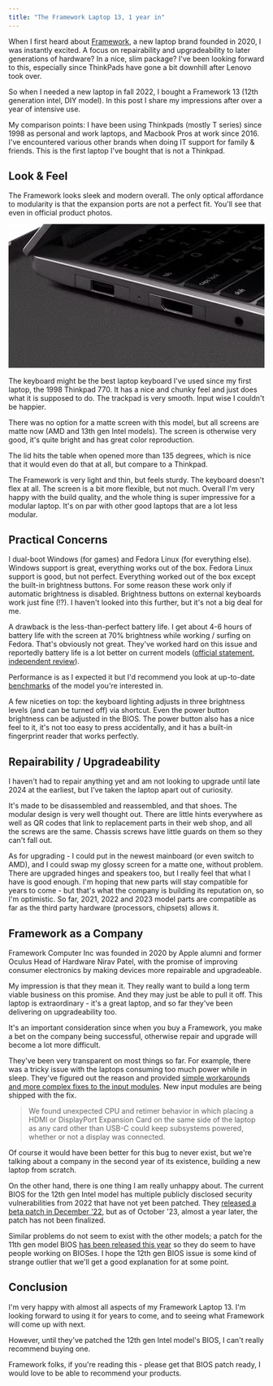 ```yaml
---
title: "The Framework Laptop 13, 1 year in"
---
```


When I first heard about [Framework](https://frame.work), a new laptop brand founded in 2020, I was instantly excited. A focus on repairability and upgradeability to later generations of hardware? In a nice, slim package? I've been looking forward to this, especially since ThinkPads have gone a bit downhill after Lenovo took over.

So when I needed a new laptop in fall 2022, I bought a Framework 13 (12th generation intel, DIY model). In this post I share my impressions after over a year of intensive use.

My comparison points: I have been using Thinkpads (mostly T series) since 1998 as personal and work laptops, and Macbook Pros at work since 2016. I've encountered various other brands when doing IT support for family & friends. This is the first laptop I've bought that is not a Thinkpad.

## Look & Feel

The Framework looks sleek and modern overall. The only optical affordance to modularity is that the expansion ports are not a perfect fit. You'll see that even in official product photos.

![Closeup of the expansion ports](framework-13-1-year/ports.jpeg)

The keyboard might be the best laptop keyboard I've used since my first laptop, the 1998 Thinkpad 770. It has a nice and chunky feel and just does what it is supposed to do. The trackpad is very smooth. Input wise I couldn't be happier.

There was no option for a matte screen with this model, but all screens are matte now (AMD and 13th gen Intel models). The screen is otherwise very good, it's quite bright and has great color reproduction.

The lid hits the table when opened more than 135 degrees, which is nice that it would even do that at all, but compare to a Thinkpad.

The Framework is very light and thin, but feels sturdy. The keyboard doesn't flex at all. The screen is a bit more flexible, but not much. Overall I'm very happy with the build quality, and the whole thing is super impressive for a modular laptop. It's on par with other good laptops that are a lot less modular.

## Practical Concerns

I dual-boot Windows (for games) and Fedora Linux (for everything else). Windows support is great, everything works out of the box. Fedora Linux support is good, but not perfect. Everything worked out of the box except the built-in brightness buttons. For some reason these work only if automatic brightness is disabled. Brightness buttons on external keyboards work just fine (!?). I haven't looked into this further, but it's not a big deal for me.

A drawback is the less-than-perfect battery life. I get about 4-6 hours of battery life with the screen at 70% brightness while working / surfing on Fedora. That's obviously not great. They've worked hard on this issue and reportedly battery life is a lot better on current models ([official statement](https://frame.work/ca/en/blog/testing-the-battery-life-of-framework-laptop-13-13th-gen-intel-core), [independent review](https://www.tomshardware.com/reviews/framework-laptop-13-intel-2023)).

Performance is as I expected it but I'd recommend you look at up-to-date [benchmarks](https://www.pcgamer.com/framework-13-laptop-intel-core-i7-1370p-mainboard-review-benchmarks/) of the model you're interested in.

A few niceties on top: the keyboard lighting adjusts in three brightness levels (and can be turned off) via shortcut. Even the power button brightness can be adjusted in the BIOS. The power button also has a nice feel to it, it's not too easy to press accidentally, and it has a built-in fingerprint reader that works perfectly.

## Repairability / Upgradeability

I haven't had to repair anything yet and am not looking to upgrade until late 2024 at the earliest, but I've taken the laptop apart out of curiosity. 

It's made to be disassembled and reassembled, and that shoes. The modular design is very well thought out. There are little hints everywhere as well as QR codes that link to replacement parts in their web shop, and all the screws are the same. Chassis screws have little guards on them so they can't fall out.

As for upgrading - I could put in the newest mainboard (or even switch to AMD), and I could swap my glossy screen for a matte one, without problem. There are upgraded hinges and speakers too, but I really feel that what I have is good enough. I'm hoping that new parts will stay compatible for years to come - but that's what the company is building its reputation on, so I'm optimistic. So far, 2021, 2022 and 2023 model parts are compatible as far as the third party hardware (processors, chipsets) allows it.

## Framework as a Company

Framework Computer Inc was founded in 2020 by Apple alumni and former Oculus Head of Hardware Nirav Patel, with the promise of improving consumer electronics by making devices more repairable and upgradeable.

My impression is that they mean it. They really want to build a long term viable business on this promise. And they may just be able to pull it off. This laptop is extraordinary - it's a great laptop, and so far they've been delivering on upgradeability too.

It's an important consideration since when you buy a Framework, you make a bet on the company being successful, otherwise repair and upgrade will become a lot more difficult.

They've been very transparent on most things so far. For example, there was a tricky issue with the laptops consuming too much power while in sleep. They've figured out the reason and provided [simple workarounds and more complex fixes to the input modules](https://frame.work/ca/en/blog/getting-ready-to-ship-13th-gen-and-announcing-power-saving-expansion-cards). New input modules are being shipped with the fix.

> We found unexpected CPU and retimer behavior in which placing a HDMI or DisplayPort Expansion Card on the same side of the laptop as any card other than USB-C could keep subsystems powered, whether or not a display was connected.

Of course it would have been better for this bug to never exist, but we're talking about a company in the second year of its existence, building a new laptop from scratch.

On the other hand, there is one thing I am really unhappy about. The current BIOS for the 12th gen Intel model has multiple publicly disclosed security vulnerabilities from 2022 that have not yet been patched. They [released a beta patch in December '22](https://community.frame.work/t/12th-gen-intel-core-bios-3-06-beta/25726), but as of October '23, almost a year later, the patch has not been finalized.

Similar problems do not seem to exist with the other models; a patch for the 11th gen model BIOS [has been released this year](https://community.frame.work/t/responded-11th-gen-intel-core-bios-3-17-release/25137) so they do seem to have people working on BIOSes. I hope the 12th gen BIOS issue is some kind of strange outlier that we'll get a good explanation for at some point.

## Conclusion

I'm very happy with almost all aspects of my Framework Laptop 13. I'm looking forward to using it for years to come, and to seeing what Framework will come up with next.

However, until they've patched the 12th gen Intel model's BIOS, I can't really recommend buying one.

Framework folks, if you're reading this - please get that BIOS patch ready, I would love to be able to recommend your products.

